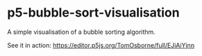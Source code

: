 # p5-bubble-sort-visualisation
A simple visualisation of a bubble sorting algorithm.

See it in action: https://editor.p5js.org/TomOsborne/full/EJiAiYjnn
